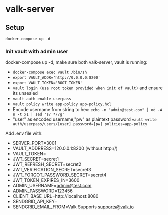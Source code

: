 # valk-server

## Setup
`docker-compose up -d`
### Init vault with admin user
docker-compose up -d, make sure both valk-server, vault is running:
- `docker-compose exec vault /bin/sh`
- `export VAULT_ADDR='http://0.0.0.0:8200'`
- `export VAULT_TOKEN='ROOT_TOKEN'`
- `vault login (use root token provided when init of vault)` and ensure its unsealed 
- `vault auth enable userpass`
- `vault policy write app-policy app-policy.hcl`
- Encode username from string to hex: `echo -n "admin@test.com" | od -A n -t x1 | sed 's/ *//g'`
- "user" as encoded username,"pw" as plaintext password `vault write auth/userpass/users/[user] password=[pw] policies=app-policy`

Add .env file with: 
- SERVER_PORT=3001
- VAULT_ADDRRESS=120.0.0.1:8200 (without http://)
- VAULT_TOKEN=
- JWT_SECRET=secret1
- JWT_REFRESH_SECRET=secret2
- JWT_VERIFICATION_SECRET=secret3
- JWT_FORGOT_PASSWORD_SECRET=secret4
- JWT_TOKEN_EXPIRES_IN=3600
- ADMIN_USERNAME=admin@test.com
- ADMIN_PASSWORD=123456
- CLIENT_BASE_URL=http://localhost:8080
- SENDGRID_API_KEY=
- SENDGRID_EMAIL_FROM=Valk Supports <supports@valk.io>